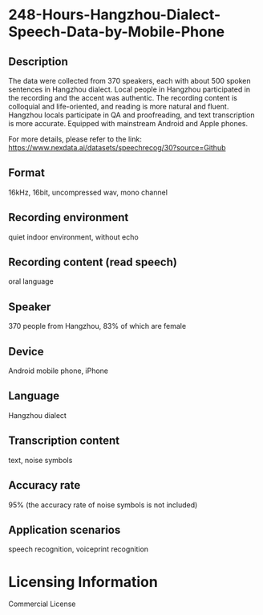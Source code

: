 # 248-Hours-Hangzhou-Dialect-Speech-Data-by-Mobile-Phone


## Description
The data were collected from 370 speakers, each with about 500 spoken sentences in Hangzhou dialect. Local people in Hangzhou participated in the recording and the accent was authentic. The recording content is colloquial and life-oriented, and reading is more natural and fluent. Hangzhou locals participate in QA and proofreading, and text transcription is more accurate. Equipped with mainstream Android and Apple phones.

For more details, please refer to the link: https://www.nexdata.ai/datasets/speechrecog/30?source=Github


## Format
16kHz, 16bit, uncompressed wav, mono channel

## Recording environment
quiet indoor environment, without echo

## Recording content (read speech)
oral language

## Speaker
370 people from Hangzhou, 83% of which are female

## Device
Android mobile phone, iPhone

## Language
Hangzhou dialect

## Transcription content
text, noise symbols

## Accuracy rate
95% (the accuracy rate of noise symbols is not included)

## Application scenarios
speech recognition, voiceprint recognition

# Licensing Information
Commercial License
